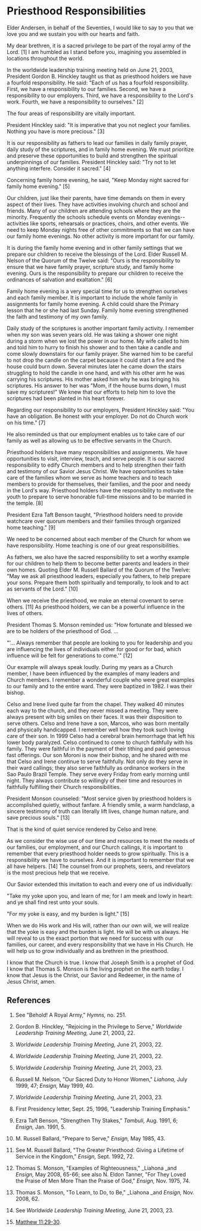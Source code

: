 # Priesthood Responsibilities

Elder Andersen, in behalf of the Seventies, I would like to say to you that we
love you and we sustain you with our hearts and faith.

My dear brethren, it is a sacred privilege to be part of the royal army of the
Lord. [1]  I am humbled as I stand before you, imagining you assembled in
locations throughout the world.

In the worldwide leadership training meeting held on June 21, 2003, President
Gordon B. Hinckley taught us that as priesthood holders we have a fourfold
responsibility. He said: "Each of us has a fourfold responsibility. First, we
have a responsibility to our families. Second, we have a responsibility to our
employers. Third, we have a responsibility to the Lord's work. Fourth, we have
a responsibility to ourselves." [2]

The four areas of responsibility are vitally important.

President Hinckley said: "It is imperative that you not neglect your families.
Nothing you have is more precious." [3]

It is our responsibility as fathers to lead our families in daily family
prayer, daily study of the scriptures, and in family home evening. We must
prioritize and preserve these opportunities to build and strengthen the
spiritual underpinnings of our families. President Hinckley said: "Try not to
let anything interfere. Consider it sacred." [4]

Concerning family home evening, he said, "Keep Monday night sacred for family
home evening." [5]

Our children, just like their parents, have time demands on them in every
aspect of their lives. They have activities involving church and school and
friends. Many of our children are attending schools where they are the
minority. Frequently the schools schedule events on Monday evenings--
activities like sports, rehearsals or practices, choirs, and other events. We
need to keep Monday nights free of other commitments so that we can have our
family home evenings. No other activity is more important for our family.

It is during the family home evening and in other family settings that we
prepare our children to receive the blessings of the Lord. Elder Russell M.
Nelson of the Quorum of the Twelve said: "Ours is the responsibility to ensure
that we have family prayer, scripture study, and family home evening. Ours is
the responsibility to prepare our children to receive the ordinances of
salvation and exaltation." [6]

Family home evening is a very special time for us to strengthen ourselves and
each family member. It is important to include the whole family in assignments
for family home evening. A child could share the Primary lesson that he or she
had last Sunday. Family home evening strengthened the faith and testimony of
my own family.

Daily study of the scriptures is another important family activity. I remember
when my son was seven years old. He was taking a shower one night during a
storm when we lost the power in our home. My wife called to him and told him
to hurry to finish his shower and to then take a candle and come slowly
downstairs for our family prayer. She warned him to be careful to not drop the
candle on the carpet because it could start a fire and the house could burn
down. Several minutes later he came down the stairs struggling to hold the
candle in one hand, and with his other arm he was carrying his scriptures. His
mother asked him why he was bringing his scriptures. His answer to her was
"Mom, if the house burns down, I must save my scriptures!" We knew that our
efforts to help him to love the scriptures had been planted in his heart
forever.

Regarding our responsibility to our employers, President Hinckley said: "You
have an obligation. Be honest with your employer. Do not do Church work on his
time." [7]

He also reminded us that our employment enables us to take care of our family
as well as allowing us to be effective servants in the Church.

Priesthood holders have many responsibilities and assignments. We have
opportunities to visit, interview, teach, and serve people. It is our sacred
responsibility to edify Church members and to help strengthen their faith and
testimony of our Savior Jesus Christ. We have opportunities to take care of
the families whom we serve as home teachers and to teach members to provide
for themselves, their families, and the poor and needy in the Lord's way.
Priesthood holders have the responsibility to motivate the youth to prepare to
serve honorable full-time missions and to be married in the temple. [8]

President Ezra Taft Benson taught, "Priesthood holders need to provide
watchcare over quorum members and their families through organized home
teaching." [9]

We need to be concerned about each member of the Church for whom we have
responsibility. Home teaching is one of our great responsibilities.

As fathers, we also have the sacred responsibility to set a worthy example for
our children to help them to become better parents and leaders in their own
homes. Quoting Elder M. Russell Ballard of the Quorum of the Twelve: "May we
ask all priesthood leaders, especially you fathers, to help prepare your sons.
Prepare them both spiritually and temporally, to look and to act as servants
of the Lord." [10]

When we receive the priesthood, we make an eternal covenant to serve others.
[11]  As priesthood holders, we can be a powerful influence in the lives of
others.

President Thomas S. Monson reminded us: "How fortunate and blessed we are to
be holders of the priesthood of God. ...

"'... Always remember that people are looking to you for leadership and you are
influencing the lives of individuals either for good or for bad, which
influence will be felt for generations to come.'" [12]

Our example will always speak loudly. During my years as a Church member, I
have been influenced by the examples of many leaders and Church members. I
remember a wonderful couple who were great examples to our family and to the
entire ward. They were baptized in 1982. I was their bishop.

Celso and Irene lived quite far from the chapel. They walked 40 minutes each
way to the church, and they never missed a meeting. They were always present
with big smiles on their faces. It was their disposition to serve others.
Celso and Irene have a son, Marcos, who was born mentally and physically
handicapped. I remember well how they took such loving care of their son. In
1999 Celso had a cerebral brain hemorrhage that left his lower body paralyzed.
Celso continued to come to church faithfully with his family. They were
faithful in the payment of their tithing and paid generous fast offerings. Our
son Moroni is now their bishop, and he shared with me that Celso and Irene
continue to serve faithfully. Not only do they serve in their ward callings;
they also serve faithfully as ordinance workers in the Sao Paulo Brazil
Temple. They serve every Friday from early morning until night. They always
contribute so willingly of their time and resources in faithfully fulfilling
their Church responsibilities.

President Monson counseled: "Most service given by priesthood holders is
accomplished quietly, without fanfare. A friendly smile, a warm handclasp, a
sincere testimony of truth can literally lift lives, change human nature, and
save precious souls." [13]

That is the kind of quiet service rendered by Celso and Irene.

As we consider the wise use of our time and resources to meet the needs of our
families, our employment, and our Church callings, it is important to remember
that every priesthood holder needs to grow spiritually. This is a
responsibility we have to ourselves. And it is important to remember that we
all have helpers. [14]  The counsel from our prophets, seers, and revelators
is the most precious help that we receive.

Our Savior extended this invitation to each and every one of us individually:

"Take my yoke upon you, and learn of me; for I am meek and lowly in heart: and
ye shall find rest unto your souls.

"For my yoke is easy, and my burden is light." [15]

When we do His work and His will, rather than our own will, we will realize
that the yoke is easy and the burden is light. He will be with us always. He
will reveal to us the exact portion that we need for success with our
families, our career, and every responsibility that we have in His Church. He
will help us to grow individually and as brethren in the priesthood.

I know that the Church is true. I know that Joseph Smith is a prophet of God.
I know that Thomas S. Monson is the living prophet on the earth today. I know
that Jesus is the Christ, our Savior and Redeemer, in the name of Jesus
Christ, amen.

## References

  1.  See "Behold! A Royal Army," _Hymns,_ no. 251.

  2.  Gordon B. Hinckley, "Rejoicing in the Privilege to Serve," _Worldwide Leadership Training Meeting,_ June 21, 2003, 22.

  3.   _Worldwide Leadership Training Meeting,_ June 21, 2003, 22.

  4.   _Worldwide Leadership Training Meeting,_ June 21, 2003, 22.

  5.   _Worldwide Leadership Training Meeting,_ June 21, 2003, 23.

  6.  Russell M. Nelson, "Our Sacred Duty to Honor Women," _Liahona,_ July 1999, 47; _Ensign,_ May 1999, 40.

  7.   _Worldwide Leadership Training Meeting,_ June 21, 2003, 23.

  8.  First Presidency letter, Sept. 25, 1996, "Leadership Training Emphasis."

  9.  Ezra Taft Benson, "Strengthen Thy Stakes," _Tambuli,_ Aug. 1991, 6; _Ensign,_ Jan. 1991, 5.

  10.  M. Russell Ballard, "Prepare to Serve," _Ensign,_ May 1985, 43.

  11.  See M. Russell Ballard, "The Greater Priesthood: Giving a Lifetime of Service in the Kingdom," _Ensign,_ Sept. 1992, 72.

  12.  Thomas S. Monson, "Examples of Righteousness," _Liahona _and _Ensign,_ May 2008, 65-66; see also N. Eldon Tanner, "For They Loved the Praise of Men More Than the Praise of God," _Ensign,_ Nov. 1975, 74.

  13.  Thomas S. Monson, "To Learn, to Do, to Be," _Liahona _and _Ensign,_ Nov. 2008, 62.

  14.  See _Worldwide Leadership Training Meeting,_ June 21, 2003, 23.

  15.   [Matthew 11:29-30](https://www.lds.org/scriptures/nt/matt/11.29-30?lang=eng#28).


